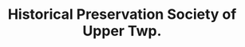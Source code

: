 ---
layout: repo
title: "Historical Preservation Society of Upper Twp."
id: 12749
permalink: repos/12749/
---